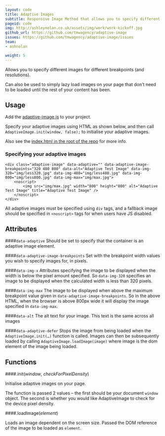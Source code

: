 ```yaml
---
layout: code
title: Adaptive Images
subtitle: Responsive Image Method that allows you to specify different images for different breakpoints (and resolutions).
pageid: code
img: http://ashleynolan.co.uk/assets/img/work/work-kickoff.jpg
github_url: https://github.com/tmwagency/adaptive-image
issues: https://github.com/tmwagency/adaptive-image/issues
team:
- ashnolan

weight: 5
---
```


Allows you to specify different images for different breakpoints (and resolutions).

Can also be used to simply lazy load images on your page that don't need to be loaded until the rest of your content has been.

## Usage

Add the [adaptive-image.js](https://github.com/tmwagency/adaptive-image/blob/master/js/adaptive-image.js) to your project.

Specify your adaptive images using HTML as shown below, and then call `AdaptiveImage.init(window, false);` to initialise your adaptive images.

Also see the [index.html in the root of the repo](https://github.com/tmwagency/adaptive-image/blob/master/index.html) for more info.

### Specifying your adaptive images

	<div class="adaptive-image" data-adaptive="" data-adaptive-image-breakpoints="320 480 800" data-alt="Adaptive Test Image" data-img-320="img/less320.jpg" data-img-480="img/less480.jpg" data-img-800="img/less800.jpg" data-img-max="img/max.jpg">
		<noscript>
			<img src="img/max.jpg" width="800" height="800" alt="Adaptive Test Image" title="Adaptive Test Image" />
		</noscript>
	</div>

All adaptive images must be specified using `div` tags, and a fallback image should be specified in `<noscript>` tags for when users have JS disabled.

## Attributes

####`data-adaptive`
Should be set to specify that the container is an adaptive image element.

####`data-adaptive-image-breakpoints`
Set with the breakpoint width values you wish to specify images for, in pixels.

####`data-img-x`
Attributes specifying the image to be displayed when the width is below the pixel amount specified.  So `data-img-320` specifies an image to be displayed when the calculated width is less than 320 pixels.

####`data-img-max`
The image to be displayed when above the maximum breakpoint value given in `data-adaptive-image-breakpoints`.  So in the above HTML, when the browser is above 800px wide it will display the image specified in `data-img-max`.

####`data-alt`
The alt text for your image. This text is the same across all images

####`data-adaptive-defer`
Stops the image from being loaded when the `AdaptiveImage.init(…)` function is called.  Images can then be subsequently loaded by calling `AdaptiveImage.loadImage(image)` where image is the dom element of the image being loaded.

## Functions

####.init(_window_, _checkForPixelDensity_)

Initialise adaptive images on your page.

The function is passed 2 values – the first should be your document `window` object.  The second is whether you would like AdaptiveImage to check for the device pixel density.

####.loadImage(_element_)

Loads an image dependent on the screen size.  Passed the DOM reference of the image to be loaded as `element`.
